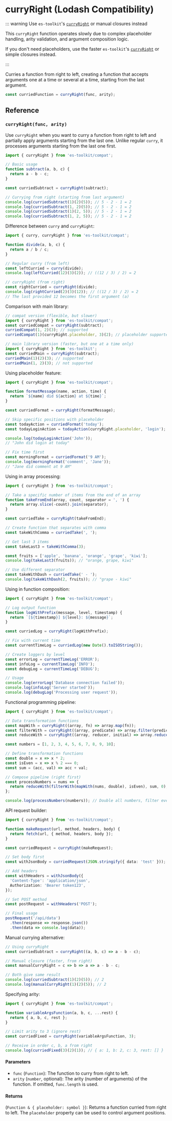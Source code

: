 # curryRight (Lodash Compatibility)

::: warning Use `es-toolkit`'s [`curryRight`](../../function/curryRight.md) or manual closures instead

This `curryRight` function operates slowly due to complex placeholder handling, arity validation, and argument composition logic.

If you don't need placeholders, use the faster `es-toolkit`'s [`curryRight`](../../function/curryRight.md) or simple closures instead.

:::

Curries a function from right to left, creating a function that accepts arguments one at a time or several at a time, starting from the last argument.

```typescript
const curriedFunction = curryRight(func, arity);
```

## Reference

### `curryRight(func, arity)`

Use `curryRight` when you want to curry a function from right to left and partially apply arguments starting from the last one. Unlike regular `curry`, it processes arguments starting from the last one first.

```typescript
import { curryRight } from 'es-toolkit/compat';

// Basic usage
function subtract(a, b, c) {
  return a - b - c;
}

const curriedSubtract = curryRight(subtract);

// Currying from right (starting from last argument)
console.log(curriedSubtract(1)(2)(5)); // 5 - 2 - 1 = 2
console.log(curriedSubtract(1, 2)(5)); // 5 - 2 - 1 = 2
console.log(curriedSubtract(1)(2, 5)); // 5 - 2 - 1 = 2
console.log(curriedSubtract(1, 2, 5)); // 5 - 2 - 1 = 2
```

Difference between `curry` and `curryRight`:

```typescript
import { curry, curryRight } from 'es-toolkit/compat';

function divide(a, b, c) {
  return a / b / c;
}

// Regular curry (from left)
const leftCurried = curry(divide);
console.log(leftCurried(12)(3)(2)); // ((12 / 3) / 2) = 2

// curryRight (from right)
const rightCurried = curryRight(divide);
console.log(rightCurried(2)(3)(12)); // ((12 / 3) / 2) = 2
// The last provided 12 becomes the first argument (a)
```

Comparison with main library:

```typescript
// compat version (flexible, but slower)
import { curryRight } from 'es-toolkit/compat';
const curriedCompat = curryRight(subtract);
curriedCompat(1, 2)(3); // supported
curriedCompat(1)(curryRight.placeholder, 3)(2); // placeholder supported

// main library version (faster, but one at a time only)
import { curryRight } from 'es-toolkit';
const curriedMain = curryRight(subtract);
curriedMain(1)(2)(3); // supported
curriedMain(1, 2)(3); // not supported
```

Using placeholder feature:

```typescript
import { curryRight } from 'es-toolkit/compat';

function formatMessage(name, action, time) {
  return `${name} did ${action} at ${time}`;
}

const curriedFormat = curryRight(formatMessage);

// Skip specific positions with placeholder
const todayAction = curriedFormat('today');
const todayLoginAction = todayAction(curryRight.placeholder, 'login');

console.log(todayLoginAction('John'));
// "John did login at today"

// Fix time first
const morningFormat = curriedFormat('9 AM');
console.log(morningFormat('comment', 'Jane'));
// "Jane did comment at 9 AM"
```

Using in array processing:

```typescript
import { curryRight } from 'es-toolkit/compat';

// Take a specific number of items from the end of an array
function takeFromEnd(array, count, separator = ', ') {
  return array.slice(-count).join(separator);
}

const curriedTake = curryRight(takeFromEnd);

// Create function that separates with comma
const takeWithComma = curriedTake(', ');

// Get last 3 items
const takeLast3 = takeWithComma(3);

const fruits = ['apple', 'banana', 'orange', 'grape', 'kiwi'];
console.log(takeLast3(fruits)); // "orange, grape, kiwi"

// Use different separator
const takeWithDash = curriedTake(' - ');
console.log(takeWithDash(2, fruits)); // "grape - kiwi"
```

Using in function composition:

```typescript
import { curryRight } from 'es-toolkit/compat';

// Log output function
function logWithPrefix(message, level, timestamp) {
  return `[${timestamp}] ${level}: ${message}`;
}

const curriedLog = curryRight(logWithPrefix);

// Fix with current time
const currentTimeLog = curriedLog(new Date().toISOString());

// Create loggers by level
const errorLog = currentTimeLog('ERROR');
const infoLog = currentTimeLog('INFO');
const debugLog = currentTimeLog('DEBUG');

// Usage
console.log(errorLog('Database connection failed'));
console.log(infoLog('Server started'));
console.log(debugLog('Processing user request'));
```

Functional programming pipeline:

```typescript
import { curryRight } from 'es-toolkit/compat';

// Data transformation functions
const mapWith = curryRight((array, fn) => array.map(fn));
const filterWith = curryRight((array, predicate) => array.filter(predicate));
const reduceWith = curryRight((array, reducer, initial) => array.reduce(reducer, initial));

const numbers = [1, 2, 3, 4, 5, 6, 7, 8, 9, 10];

// Define transformation functions
const double = x => x * 2;
const isEven = x => x % 2 === 0;
const sum = (acc, val) => acc + val;

// Compose pipeline (right first)
const processNumbers = nums => {
  return reduceWith(filterWith(mapWith(nums, double), isEven), sum, 0);
};

console.log(processNumbers(numbers)); // Double all numbers, filter even ones, then sum
```

API request builder:

```typescript
import { curryRight } from 'es-toolkit/compat';

function makeRequest(url, method, headers, body) {
  return fetch(url, { method, headers, body });
}

const curriedRequest = curryRight(makeRequest);

// Set body first
const withJsonBody = curriedRequest(JSON.stringify({ data: 'test' }));

// Add headers
const withHeaders = withJsonBody({
  'Content-Type': 'application/json',
  Authorization: 'Bearer token123',
});

// Set POST method
const postRequest = withHeaders('POST');

// Final usage
postRequest('/api/data')
  .then(response => response.json())
  .then(data => console.log(data));
```

Manual currying alternative:

```typescript
// Using curryRight
const curriedSubtract = curryRight((a, b, c) => a - b - c);

// Manual closure (faster, from right)
const manualCurryRight = c => b => a => a - b - c;

// Both give same result
console.log(curriedSubtract(1)(2)(5)); // 2
console.log(manualCurryRight(1)(2)(5)); // 2
```

Specifying arity:

```typescript
import { curryRight } from 'es-toolkit/compat';

function variableArgsFunction(a, b, c, ...rest) {
  return { a, b, c, rest };
}

// Limit arity to 3 (ignore rest)
const curriedFixed = curryRight(variableArgsFunction, 3);

// Receive in order c, b, a from right
console.log(curriedFixed(3)(2)(1)); // { a: 1, b: 2, c: 3, rest: [] }
```

#### Parameters

- `func` (`Function`): The function to curry from right to left.
- `arity` (`number`, optional): The arity (number of arguments) of the function. If omitted, `func.length` is used.

#### Returns

(`Function & { placeholder: symbol }`): Returns a function curried from right to left. The `placeholder` property can be used to control argument positions.
